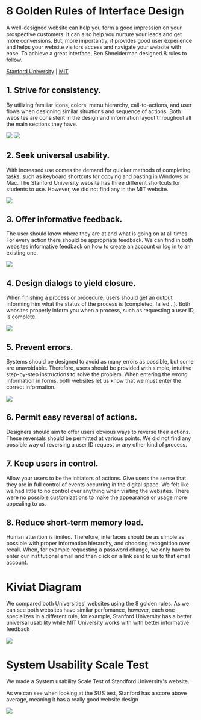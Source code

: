 # 8 Golden Rules of Interface Design

A well-designed website can help you form a good impression on your prospective customers. It can also help you nurture your leads and get more conversions. But, more importantly, it provides good user experience and helps your website visitors access and navigate your website with ease. To achieve a great interface, Ben Shneiderman designed 8 rules to follow.

[Stanford University](http://stanford.edu/) | [MIT](http://mit.edu/)

## 1. Strive for consistency.
 By utilizing familiar icons, colors, menu hierarchy, call-to-actions, and user flows when designing similar situations and sequence of actions. Both websites are consistent in the design and information layout throughout all the main sections they have.
 
![](Imagen1.png) ![](Imagen2.png)

## 2. Seek universal usability.
 With increased use comes the demand for quicker methods of completing tasks, such as keyboard shortcuts for copying and pasting in Windows or Mac. The Stanford University website has three different shortcuts for students to use. However, we did not find any in the MIT website.
 
![](Imagen3.png)

## 3. Offer informative feedback.
 The user should know where they are at and what is going on at all times. For every action there should be appropriate feedback. We can find in both websites informative feedback on how to create an account or log in to an existing one.
 
![](Imagen4.png)

## 4. Design dialogs to yield closure.
 When finishing a process or procedure, users should get an output informing him what the status of the process is (completed, failed...). Both websites properly inform you when a process, such as requesting a user ID, is complete.
 
![](Imagen5.png)

## 5. Prevent errors.
 Systems should be designed to avoid as many errors as possible, but some are unavoidable. Therefore, users should be provided with simple, intuitive step-by-step instructions to solve the problem. When entering the wrong information in forms, both websites let us know that we must enter the correct information.
 
![](Imagen6.png)

## 6. Permit easy reversal of actions.
 Designers should aim to offer users obvious ways to reverse their actions. These reversals should be permitted at various points. We did not find any possible way of reversing a user ID request or any other kind of process.
## 7. Keep users in control.
 Allow your users to be the initiators of actions. Give users the sense that they are in full control of events occurring in the digital space. We felt like we had little to no control over anything when visiting the websites. There were no possible customizations to make the appearance or usage more appealing to us.
## 8. Reduce short-term memory load.
 Human attention is limited. Therefore, interfaces should be as simple as possible with proper information hierarchy, and choosing recognition over recall. When, for example requesting a password change, we only have to enter our institutional email and then click on a link sent to us to that email account.


# Kiviat Diagram

We compared both Universities' websites using the 8 golden rules.
As we can see both websites have similar perfomance, however, each one specializes in a different rule, for example, Stanford University has a better universal usability
while MIT University works with with better informative feedback

![](kiviot.png)


# System Usability Scale Test

We made a System usability Scale Test of Standford University's website.

As we can see when looking at the SUS test, Stanford has a score above average, meaning it has a really good website design

![](Imagen7.png)
